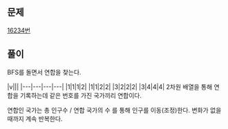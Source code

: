 ## 문제
[16234번](https://www.acmicpc.net/problem/16234)


## 풀이
BFS를 돌면서 연합을 찾는다.

|v|||
|---|---|---|---|
|1|1|1|2|
|1|1|2|2|
|3|2|2|2|
|3|4|4|4|
2차원 배열을 통해 연합을 기록하는데 같은 번호를 가진 국가끼리 연합이다.

연합인 국가는 총 인구수 / 연합 국가의 수 를 통해 인구를 이동(조정)한다.
변화가 없을 때까지 계속 반복한다.




